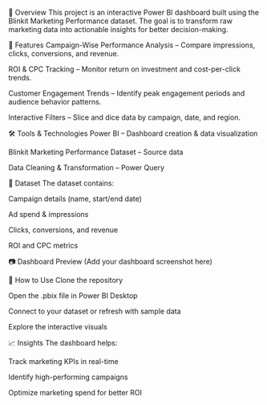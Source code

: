📌 Overview
This project is an interactive Power BI dashboard built using the Blinkit Marketing Performance dataset.
The goal is to transform raw marketing data into actionable insights for better decision-making.

🎯 Features
Campaign-Wise Performance Analysis – Compare impressions, clicks, conversions, and revenue.

ROI & CPC Tracking – Monitor return on investment and cost-per-click trends.

Customer Engagement Trends – Identify peak engagement periods and audience behavior patterns.

Interactive Filters – Slice and dice data by campaign, date, and region.

🛠 Tools & Technologies
Power BI – Dashboard creation & data visualization

Blinkit Marketing Performance Dataset – Source data

Data Cleaning & Transformation – Power Query

📂 Dataset
The dataset contains:

Campaign details (name, start/end date)

Ad spend & impressions

Clicks, conversions, and revenue

ROI and CPC metrics

📷 Dashboard Preview
(Add your dashboard screenshot here)

🚀 How to Use
Clone the repository

Open the .pbix file in Power BI Desktop

Connect to your dataset or refresh with sample data

Explore the interactive visuals

📈 Insights
The dashboard helps:

Track marketing KPIs in real-time

Identify high-performing campaigns

Optimize marketing spend for better ROI
